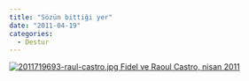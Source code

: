 ```yaml
---
title: "Sözün bittiği yer"
date: "2011-04-19"
categories: 
  - Destur
---
```


 [![2011719693-raul-castro.jpg](/uploads/2011/04/2011719693-raul-castro.jpg) Fidel ve Raoul Castro, nisan 2011](/uploads/2011/04/2011719693-raul-castro.jpg "2011719693-raul-castro.jpg")
